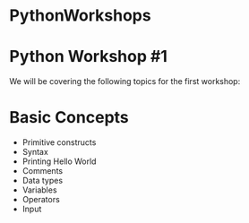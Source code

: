 # PythonWorkshops

# Python Workshop #1

We will be covering the following topics for the first workshop:
# Basic Concepts 
- Primitive constructs
- Syntax
- Printing Hello World 
- Comments
- Data types 
- Variables
- Operators
- Input
